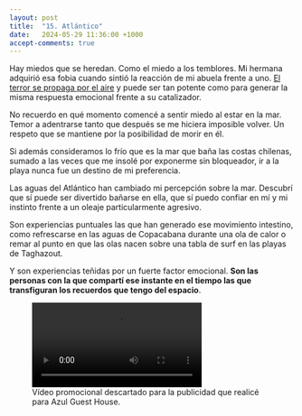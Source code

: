 ```yaml
---
layout: post
title:  "15. Atlántico"
date:   2024-05-29 11:36:00 +1000
accept-comments: true
---
```

Hay miedos que se heredan. Como el miedo a los temblores. Mi hermana adquirió esa fobia cuando sintió la reacción de mi abuela frente a uno. [El terror se propaga por el aire](https://www.discovermagazine.com/mind/75-yes-you-really-can-smell-fear) y puede ser tan potente como para generar la misma respuesta emocional frente a su catalizador.

No recuerdo en qué momento comencé a sentir miedo al estar en la mar. Temor a adentrarse tanto que después se me hiciera imposible volver. Un respeto que se mantiene por la posibilidad de morir en él.

Si además consideramos lo frío que es la mar que baña las costas chilenas, sumado a las veces que me insolé por exponerme sin bloqueador, ir a la playa nunca fue un destino de mi preferencia.

Las aguas del Atlántico han cambiado mi percepción sobre la mar. Descubrí que sí puede ser divertido bañarse en ella, que sí puedo confiar en mí y mi instinto frente a un oleaje particularmente agresivo.

Son experiencias puntuales las que han generado ese movimiento intestino, como refrescarse en las aguas de Copacabana durante una ola de calor o remar al punto en que las olas nacen sobre una tabla de surf en las playas de Taghazout.

Y son experiencias teñidas por un fuerte factor emocional. **Son las personas con la que compartí ese instante en el tiempo las que transfiguran los recuerdos que tengo del espacio**.

<figure class="vid">
<video controls disablepictureinpicture loop>
	<source src="{{ site.baseurl }}/assets/images/marruecos1.mp4" type="video/mp4"/>
	Tu navegador no soporta
</video>
<figcaption>
Vídeo promocional descartado para la publicidad que realicé para Azul Guest House.
</figcaption>
</figure>

